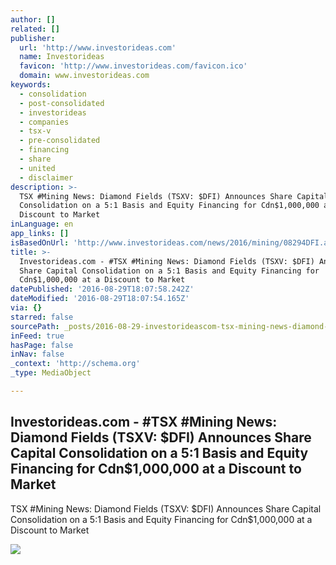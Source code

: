 ```yaml
---
author: []
related: []
publisher:
  url: 'http://www.investorideas.com'
  name: Investorideas
  favicon: 'http://www.investorideas.com/favicon.ico'
  domain: www.investorideas.com
keywords:
  - consolidation
  - post-consolidated
  - investorideas
  - companies
  - tsx-v
  - pre-consolidated
  - financing
  - share
  - united
  - disclaimer
description: >-
  TSX #Mining News: Diamond Fields (TSXV: $DFI) Announces Share Capital
  Consolidation on a 5:1 Basis and Equity Financing for Cdn$1,000,000 at a
  Discount to Market
inLanguage: en
app_links: []
isBasedOnUrl: 'http://www.investorideas.com/news/2016/mining/08294DFI.asp'
title: >-
  Investorideas.com - #TSX #Mining News: Diamond Fields (TSXV: $DFI) Announces
  Share Capital Consolidation on a 5:1 Basis and Equity Financing for
  Cdn$1,000,000 at a Discount to Market
datePublished: '2016-08-29T18:07:58.242Z'
dateModified: '2016-08-29T18:07:54.165Z'
via: {}
starred: false
sourcePath: _posts/2016-08-29-investorideascom-tsx-mining-news-diamond-fields-tsxv.md
inFeed: true
hasPage: false
inNav: false
_context: 'http://schema.org'
_type: MediaObject

---
```

<article style=""><h1>Investorideas.com - #TSX #Mining News: Diamond Fields (TSXV: $DFI) Announces Share Capital Consolidation on a 5:1 Basis and Equity Financing for Cdn$1,000,000 at a Discount to Market</h1><p>TSX #Mining News: Diamond Fields (TSXV: $DFI) Announces Share Capital Consolidation on a 5:1 Basis and Equity Financing for Cdn$1,000,000 at a Discount to Market</p><img src="http://www.investorideas.com/images/Banners/join-investorideas.gif" /></article>